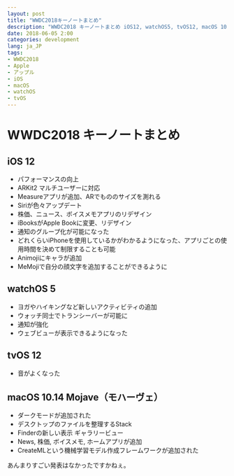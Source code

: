 ```yaml
---
layout: post
title: "WWDC2018キーノートまとめ"
description: "WWDC2018 キーノートまとめ iOS12, watchOS5, tvOS12, macOS 10.14 Mojave"
date: 2018-06-05 2:00
categories: development
lang: ja_JP
tags:
- WWDC2018
- Apple
- アップル
- iOS
- macOS
- watchOS
- tvOS
---
```


# WWDC2018 キーノートまとめ

## iOS 12
- パフォーマンスの向上
- ARKit2 マルチユーザーに対応
- Measureアプリが追加、ARでもののサイズを測れる
- Siriが色々アップデート
- 株価、ニュース、ボイスメモアプリのリデザイン
- iBooksがApple Bookに変更、リデザイン
- 通知のグループ化が可能になった
- どれくらいiPhoneを使用しているかがわかるようになった、アプリごとの使用時間を決めて制限することも可能
- Animojiにキャラが追加
- MeMojiで自分の顔文字を追加することができるように
 
## watchOS 5
- ヨガやハイキングなど新しいアクティビティの追加
- ウォッチ同士でトランシーバーが可能に
- 通知が強化
- ウェブビューが表示できるようになった

## tvOS 12
- 音がよくなった

## macOS 10.14 Mojave（モハーヴェ）

- ダークモードが追加された
- デスクトップのファイルを整理するStack
- Finderの新しい表示 ギャラリービュー
- News, 株価, ボイスメモ, ホームアプリが追加
- CreateMLという機械学習モデル作成フレームワークが追加された

あんまりすごい発表はなかったですかねぇ。